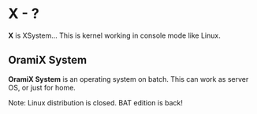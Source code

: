 # X - ?
**X** is XSystem... This is kernel working in console mode like Linux. 

## OramiX System
**OramiX System** is an operating system on batch. This can work as server OS, or just for home.  

Note: Linux distribution is closed. BAT edition is back!

